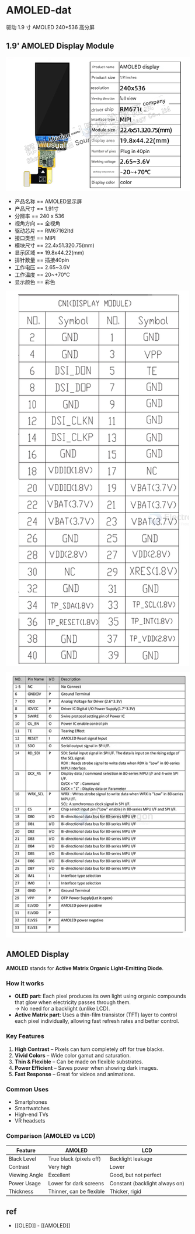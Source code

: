 
# AMOLED-dat

驱动 1.9 寸 AMOLED 240*536 高分屏


## 1.9' AMOLED Display Module

![](2025-08-09-16-33-18.png)


- 产品名称 == AMOLED显示屏
- 产品尺寸 == 1.91寸
- 分辨率 == 240 x 536
- 视角方向 == 全视角
- 驱动芯片 == RM67162Itd
- 接口类型 == MIPI
- 模块尺寸 == 22.4x51.320.75(mm)
- 显示区域 == 19.8x44.22(mm)
- 排针数量 == 插接40pin
- 工作电压 == 2.65~3.6V
- 工作温度 == 20~+70℃
- 显示颜色 == 彩色


![](2025-08-09-16-35-21.png)

![](2025-08-09-16-34-55.png)


## AMOLED Display

**AMOLED** stands for **Active Matrix Organic Light-Emitting Diode**.

### How it works
- **OLED part**: Each pixel produces its own light using organic compounds that glow when electricity passes through them.  
  → No need for a backlight (unlike LCD).
- **Active Matrix part**: Uses a thin-film transistor (TFT) layer to control each pixel individually, allowing fast refresh rates and better control.

### Key Features
1. **High Contrast** – Pixels can turn completely off for true blacks.
2. **Vivid Colors** – Wide color gamut and saturation.
3. **Thin & Flexible** – Can be made on flexible substrates.
4. **Power Efficient** – Saves power when showing dark images.
5. **Fast Response** – Great for videos and animations.

### Common Uses
- Smartphones
- Smartwatches
- High-end TVs
- VR headsets

### Comparison (AMOLED vs LCD)
| Feature         | AMOLED                     | LCD                          |
|-----------------|----------------------------|------------------------------|
| Black Level     | True black (pixels off)    | Backlight leakage            |
| Contrast        | Very high                  | Lower                        |
| Viewing Angle   | Excellent                  | Good, but not perfect        |
| Power Usage     | Lower for dark screens     | Constant (backlight always on) |
| Thickness       | Thinner, can be flexible   | Thicker, rigid               |


## ref 

- [[OLED]] - [[AMOLED]]